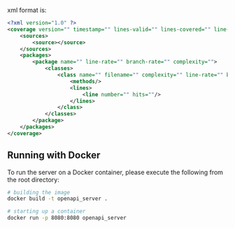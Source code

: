 xml format is:

```xml
<?xml version="1.0" ?>
<coverage version="" timestamp="" lines-valid="" lines-covered="" line-rate="" branches-covered="" branches-valid="" branch-rate="" complexity="">
	<sources>
		<source></source>
	</sources>
	<packages>
		<package name="" line-rate="" branch-rate="" complexity="">
			<classes>
				<class name="" filename="" complexity="" line-rate="" branch-rate="">
					<methods/>
					<lines>
						<line number="" hits=""/>
					</lines>
				</class>
			</classes>
		</package>
	</packages>
</coverage>
```

## Running with Docker

To run the server on a Docker container, please execute the following from the root directory:

```bash
# building the image
docker build -t openapi_server .

# starting up a container
docker run -p 8080:8080 openapi_server
```